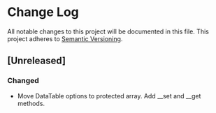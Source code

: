 # Change Log
All notable changes to this project will be documented in this file.
This project adheres to [Semantic Versioning](http://semver.org/).

## [Unreleased]
### Changed 
- Move DataTable options to protected array. Add __set and __get methods.